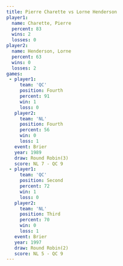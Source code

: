 ```yaml
---
title: Pierre Charette vs Lorne Henderson
player1:                
  name: Charette, Pierre
  percent: 83           
  wins: 2               
  losses: 0             
player2:                
  name: Henderson, Lorne
  percent: 63           
  wins: 0               
  losses: 2             
games:
 - player1:          
     team: 'QC'      
     position: Fourth
     percent: 91     
     win: 1          
     loss: 0         
   player2:          
     team: 'NL'      
     position: Fourth
     percent: 56     
     win: 0          
     loss: 1         
   event: Brier        
   year: 1989          
   draw: Round Robin(3)
   score: NL 7 - QC 9  
 - player1:          
     team: 'QC'      
     position: Second
     percent: 72     
     win: 1          
     loss: 0         
   player2:         
     team: 'NL'     
     position: Third
     percent: 70    
     win: 0         
     loss: 1        
   event: Brier        
   year: 1997          
   draw: Round Robin(2)
   score: NL 5 - QC 9  
---
```

